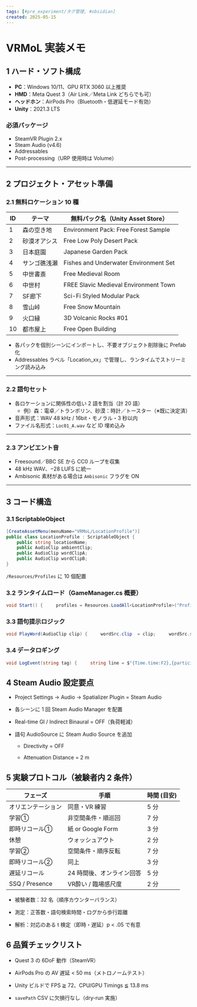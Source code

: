 ```yaml
---
tags: [#pre_experiment/タグ管理, #obsidian]
created: 2025-05-15
---
```

# VRMoL 実装メモ

## 1 ハード・ソフト構成

- **PC**：Windows 10/11、GPU RTX 3060 以上推奨  
- **HMD**：Meta Quest 3（Air Link／Meta Link どちらでも可）  
- **ヘッドホン**：AirPods Pro（Bluetooth・低遅延モード有効）  
- **Unity**：2021.3 LTS  

### 必須パッケージ

- SteamVR Plugin 2.x  
- Steam Audio (v4.6)  
- Addressables  
- Post-processing（URP 使用時は Volume）

---

## 2 プロジェクト・アセット準備

### 2.1 無料ロケーション 10 種

| ID | テーマ         | 無料パック名（Unity Asset Store）                  |
|----|----------------|----------------------------------------------------|
| 1  | 森の空き地     | Environment Pack: Free Forest Sample              |
| 2  | 砂漠オアシス   | Free Low Poly Desert Pack                        |
| 3  | 日本庭園       | Japanese Garden Pack                             |
| 4  | サンゴ礁浅瀬   | Fishes and Underwater Environment Set            |
| 5  | 中世書斎       | Free Medieval Room                               |
| 6  | 中世村         | FREE Slavic Medieval Environment Town            |
| 7  | SF廊下         | Sci-Fi Styled Modular Pack                       |
| 8  | 雪山峠         | Free Snow Mountain                               |
| 9  | 火口縁         | 3D Volcanic Rocks #01                            |
| 10 | 都市屋上       | Free Open Building                               |

- 各パックを個別シーンにインポートし、不要オブジェクト削除後に Prefab 化  
- Addressables ラベル「Location_xx」で管理し、ランタイムでストリーミング読み込み

---

### 2.2 語句セット

- 各ロケーションに関係性の低い 2 語を割当（計 20 語）  
  - 例）森：電卓／トランポリン、砂漠：時計／トースター（※既に決定済）  
- 音声形式：WAV 48 kHz / 16bit・モノラル・3 秒以内  
- ファイル名形式：`Loc01_A.wav` など ID 埋め込み

---

### 2.3 アンビエント音

- Freesound／BBC SE から CC0 ループを収集  
- 48 kHz WAV、−28 LUFS に統一  
- Ambisonic 素材がある場合は `Ambisonic` フラグを ON

---

## 3 コード構造

### 3.1 ScriptableObject

```csharp
[CreateAssetMenu(menuName="VRMoL/LocationProfile")]
public class LocationProfile : ScriptableObject {
    public string locationName;
    public AudioClip ambientClip;
    public AudioClip wordClipA;
    public AudioClip wordClipB;
}
```

`/Resources/Profiles` に 10 個配置

### 3.2 ランタイムロード（GameManager.cs 概要）

```csharp
void Start() {     profiles = Resources.LoadAll<LocationProfile>("Profiles");     StartCoroutine(LoadLocationScene(currentIndex)); }  IEnumerator LoadLocationScene(int i) {     var handle = Addressables.LoadSceneAsync($"Location_{i}", LoadSceneMode.Single);     yield return handle;     SetupAudio(profiles[i]); }  void SetupAudio(LocationProfile p) {     ambientSrc.clip = p.ambientClip;     ambientSrc.loop = true;     ambientSrc.spatialBlend = 1f;     ambientSrc.Play(); }
```

### 3.3 語句提示ロジック

```csharp
void PlayWord(AudioClip clip) {     wordSrc.clip  = clip;     wordSrc.spatialBlend = conditionIsSpatial ? 1f : 0f;     wordSrc.spatialize  = conditionIsSpatial;     wordSrc.Play(); }
```
### 3.4 データロギング

```csharp
void LogEvent(string tag) {     string line = $"{Time.time:F2},{participantID},{currentLoc},{tag}";     File.AppendAllText(savePath, line + "\n"); }
```

## 4 Steam Audio 設定要点

- Project Settings → Audio → Spatializer Plugin = Steam Audio
    
- 各シーンに 1 回 Steam Audio Manager を配置
    
- Real-time GI / Indirect Binaural = OFF（負荷軽減）
    
- 語句 AudioSource に Steam Audio Source を追加
    
    - Directivity = OFF
        
    - Attenuation Distance = 2 m

## 5 実験プロトコル（被験者内 2 条件）

| フェーズ           | 手順               | 時間 (目安) |
| -------------- | ---------------- | ------- |
| オリエンテーション      | 同意・VR 練習         | 5 分     |
| 学習①            | 非空間条件・順巡回        | 7 分     |
| 即時リコール①        | 紙 or Google Form | 3 分     |
| 休憩             | ウォッシュアウト         | 2 分     |
| 学習②            | 空間条件・順序反転        | 7 分     |
| 即時リコール②        | 同上               | 3 分     |
| 遅延リコール         | 24 時間後、オンライン回答   | 5 分     |
| SSQ / Presence | VR酔い / 臨場感尺度     | 2 分     |
- 被験者数：32 名（順序カウンターバランス）
    
- 測定：正答数・語句検索時間・ログから歩行距離
    
- 解析：対応のある t 検定（即時・遅延）p < .05 で有意

## 6 品質チェックリスト

- Quest 3 の 6DoF 動作（SteamVR）
    
- AirPods Pro の AV 遅延 < 50 ms（メトロノームテスト）
    
- Unity ビルドで FPS ≧ 72、CPU/GPU Timings ≦ 13.8 ms
    
- `savePath` CSV に欠損行なし（dry-run 実施）

